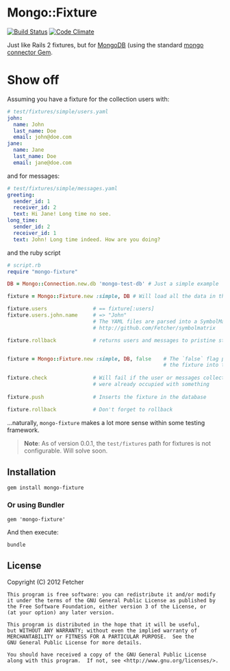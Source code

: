 Mongo::Fixture
===============
[![Build Status](https://secure.travis-ci.org/Fetcher/mongo-fixture.png)](http://travis-ci.org/Fetcher/mongo-fixture) [![Code Climate](https://codeclimate.com/badge.png)](https://codeclimate.com/github/Fetcher/mongo-fixture)

Just like Rails 2 fixtures, but for [MongoDB][mongo-db] (using the standard [mongo connector Gem][mongo-gem].

[mongo-db]: http://www.mongodb.org/
[mongo-gem]: http://rubygems.org/gems/mongo

Show off
========

Assuming you have a fixture for the collection users with:
```yaml
# test/fixtures/simple/users.yaml
john:
  name: John
  last_name: Doe
  email: john@doe.com
jane:
  name: Jane
  last_name: Doe
  email: jane@doe.com
```

and for messages:
```yaml
# test/fixtures/simple/messages.yaml
greeting:
  sender_id: 1
  receiver_id: 2
  text: Hi Jane! Long time no see.
long_time:
  sender_id: 2
  receiver_id: 1
  text: John! Long time indeed. How are you doing?
```

and the ruby script

```ruby
# script.rb
require "mongo-fixture"

DB = Mongo::Connection.new.db 'mongo-test-db' # Just a simple example

fixture = Mongo::Fixture.new :simple, DB # Will load all the data in the fixture into the database

fixture.users               # == fixture[:users]
fixture.users.john.name     # => "John"
                            # The YAML files are parsed into a SymbolMatrix
                            # http://github.com/Fetcher/symbolmatrix

fixture.rollback            # returns users and messages to pristine status (#drop)


fixture = Mongo::Fixture.new :simple, DB, false    # The `false` flag prevent the constructor to automatically push
                                                   # the fixture into the database
                                                    
fixture.check               # Will fail if the user or messages collection
                            # were already occupied with something
                            
fixture.push                # Inserts the fixture in the database

fixture.rollback            # Don't forget to rollback

```

...naturally, `mongo-fixture` makes a lot more sense within some testing framework.

> **Note**: As of version 0.0.1, the `test/fixtures` path for fixtures is not configurable. Will solve soon.

Installation
------------

    gem install mongo-fixture

### Or using Bundler

    gem 'mongo-fixture'

And then execute:

    bundle


## License

Copyright (C) 2012 Fetcher

    This program is free software: you can redistribute it and/or modify
    it under the terms of the GNU General Public License as published by
    the Free Software Foundation, either version 3 of the License, or
    (at your option) any later version.

    This program is distributed in the hope that it will be useful,
    but WITHOUT ANY WARRANTY; without even the implied warranty of
    MERCHANTABILITY or FITNESS FOR A PARTICULAR PURPOSE.  See the
    GNU General Public License for more details.

    You should have received a copy of the GNU General Public License
    along with this program.  If not, see <http://www.gnu.org/licenses/>.
